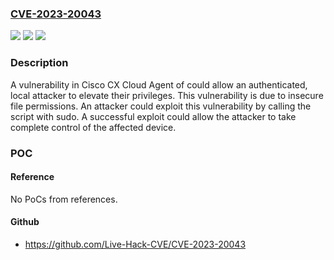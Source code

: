 ### [CVE-2023-20043](https://cve.mitre.org/cgi-bin/cvename.cgi?name=CVE-2023-20043)
![](https://img.shields.io/static/v1?label=Product&message=Cisco%20CX%20Cloud%20Agent&color=blue)
![](https://img.shields.io/static/v1?label=Version&message=%3D%200.9%20&color=brighgreen)
![](https://img.shields.io/static/v1?label=Vulnerability&message=n%2Fa&color=brighgreen)

### Description

A vulnerability in Cisco CX Cloud Agent of could allow an authenticated, local attacker to elevate their privileges. This vulnerability is due to insecure file permissions. An attacker could exploit this vulnerability by calling the script with sudo. A successful exploit could allow the attacker to take complete control of the affected device.

### POC

#### Reference
No PoCs from references.

#### Github
- https://github.com/Live-Hack-CVE/CVE-2023-20043

